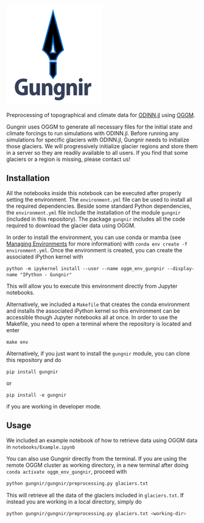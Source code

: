 <img src="https://github.com/ODINN-SciML/Gungnir/blob/main/data/gungnir_logo.png" width="250">

Preprocessing of topographical and climate data for [ODINN.jl](https://github.com/ODINN-SciML/ODINN.jl) using [OGGM](https://github.com/OGGM/oggm). 

Gungnir uses OGGM to generate all necessary files for the initial state and climate forcings to run simulations with ODINN.jl. Before running any simulations for specific glaciers with ODINN.jl, Gungnir needs to initialize those glaciers. We will progressively initialize glacier regions and store them in a server so they are readily available to all users. If you find that some glaciers or a region is missing, please contact us!

## Installation 

All the notebooks inside this notebook can be executed after properly setting the environment. The `environment.yml` file can be used to
install all the required dependencies. Beside some standard Python dependencies, the `environment.yml` file include the installation of the module `gungnir` (included in this repository). The package `gungnir` includes all the code required to download the glacier data using OGGM. 

In order to install the environment, you can use conda or mamba (see [Managing Environments](https://conda.io/projects/conda/en/latest/user-guide/tasks/manage-environments.html) for more information) with `conda env create -f environment.yml`. Once the environment is created, you can create the associated iPython kernel with 
```
python -m ipykernel install --user --name oggm_env_gungnir --display-name "IPython - Gungnir"
```
This will allow you to execute this environment directly from Jupyter notebooks. 

Alternatively, we included a `Makefile` that creates the conda environment and installs the associated iPython kernel so this environment can be accessible though Jupyter notebooks all at once. In order to use the Makefile, you need to open a terminal where the repository is located and enter
```
make env
```

Alternatively, if you just want to install the `gungnir` module, you can clone this repository and do
```
pip install gungnir
```
or
```
pip install -e gungnir
```
if you are working in developer mode. 

## Usage 

We included an example notebook of how to retrieve data using OGGM data in `notebooks/Example.ipynb`

You can also use Gungnir directly from the terminal. If you are using the remote OGGM cluster as working directory, in a new terminal after doing `conda activate oggm_env_gungnir`, proceed with
```bash
python gungnir/gungnir/preprocessing.py glaciers.txt
```
This will retrieve all the data of the glaciers included in `glaciers.txt`. If instead you are working in a local directory, simply do 
```bash
python gungnir/gungnir/preprocessing.py glaciers.txt <working-dir>
```